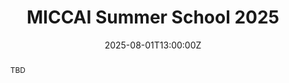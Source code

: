 ---
title: MICCAI Summer School 2025

event: Online
event_url: https://rise-miccai.github.io/Summerschool_website_template/

location: Online


summary: Awesome event
abstract: 'TBD'

# Talk start and end times.
#   End time can optionally be hidden by prefixing the line with `#`.
date: '2025-08-01T13:00:00Z'
date_end: '2025-08-01T15:00:00Z'
all_day: false

# Schedule page publish date (NOT talk date).
publishDate: '2025-05-08T00:00:00Z'

authors: []
tags: []

# Is this a featured talk? (true/false)
featured: false

image:
  caption: ''
  focal_point: Right

url_code: ''
url_pdf: ''
url_slides: ''
url_video: ''

# Markdown Slides (optional).
#   Associate this talk with Markdown slides.
#   Simply enter your slide deck's filename without extension.
#   E.g. `slides = "example-slides"` references `content/slides/example-slides.md`.
#   Otherwise, set `slides = ""`.
slides:

# Projects (optional).
#   Associate this post with one or more of your projects.
#   Simply enter your project's folder or file name without extension.
#   E.g. `projects = ["internal-project"]` references `content/project/deep-learning/index.md`.
#   Otherwise, set `projects = []`.
projects:
---